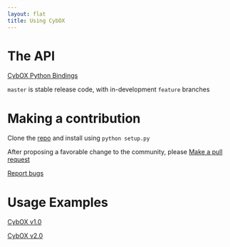 ```yaml
---
layout: flat
title: Using CybOX
---
```


# The API
[CybOX Python Bindings](https://github.com/CybOXProject/python-cybox)

`master` is stable release code, with in-development `feature` branches 

# Making a contribution 
Clone the [repo](https://github.com/CybOXProject/python-cybox) and install using `python setup.py`


After proposing a favorable change to the community, please [Make a pull request](https://github.com/CybOXProject/python-cybox/pulls) 

[Report bugs](https://github.com/CybOXProject/python-cybox/issues) 

# Usage Examples
[CybOX v1.0](/quickstart/cybox1.html)

[CybOX v2.0](/quickstart/cybox2.html)
